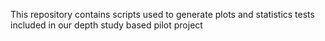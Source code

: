 This repository contains scripts used to generate plots and statistics tests included in our depth study based pilot project
